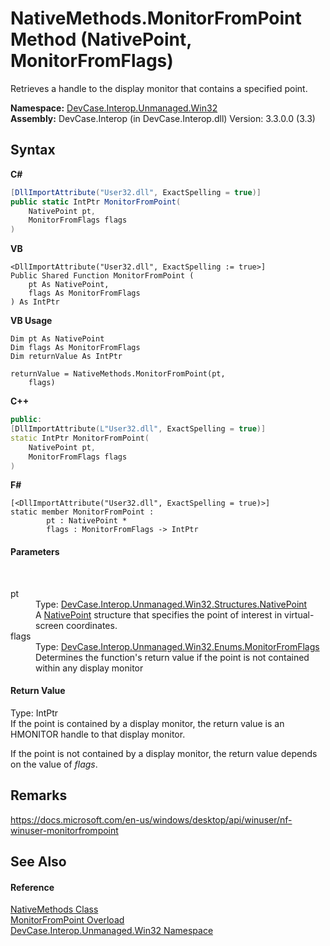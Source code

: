 # NativeMethods.MonitorFromPoint Method (NativePoint, MonitorFromFlags)
 

Retrieves a handle to the display monitor that contains a specified point.

**Namespace:**&nbsp;<a href="N_DevCase_Interop_Unmanaged_Win32">DevCase.Interop.Unmanaged.Win32</a><br />**Assembly:**&nbsp;DevCase.Interop (in DevCase.Interop.dll) Version: 3.3.0.0 (3.3)

## Syntax

**C#**<br />
``` C#
[DllImportAttribute("User32.dll", ExactSpelling = true)]
public static IntPtr MonitorFromPoint(
	NativePoint pt,
	MonitorFromFlags flags
)
```

**VB**<br />
``` VB
<DllImportAttribute("User32.dll", ExactSpelling := true>]
Public Shared Function MonitorFromPoint ( 
	pt As NativePoint,
	flags As MonitorFromFlags
) As IntPtr
```

**VB Usage**<br />
``` VB Usage
Dim pt As NativePoint
Dim flags As MonitorFromFlags
Dim returnValue As IntPtr

returnValue = NativeMethods.MonitorFromPoint(pt, 
	flags)
```

**C++**<br />
``` C++
public:
[DllImportAttribute(L"User32.dll", ExactSpelling = true)]
static IntPtr MonitorFromPoint(
	NativePoint pt, 
	MonitorFromFlags flags
)
```

**F#**<br />
``` F#
[<DllImportAttribute("User32.dll", ExactSpelling = true)>]
static member MonitorFromPoint : 
        pt : NativePoint * 
        flags : MonitorFromFlags -> IntPtr 

```


#### Parameters
&nbsp;<dl><dt>pt</dt><dd>Type: <a href="T_DevCase_Interop_Unmanaged_Win32_Structures_NativePoint">DevCase.Interop.Unmanaged.Win32.Structures.NativePoint</a><br />A <a href="T_DevCase_Interop_Unmanaged_Win32_Structures_NativePoint">NativePoint</a> structure that specifies the point of interest in virtual-screen coordinates.</dd><dt>flags</dt><dd>Type: <a href="T_DevCase_Interop_Unmanaged_Win32_Enums_MonitorFromFlags">DevCase.Interop.Unmanaged.Win32.Enums.MonitorFromFlags</a><br />Determines the function's return value if the point is not contained within any display monitor</dd></dl>

#### Return Value
Type: IntPtr<br />If the point is contained by a display monitor, the return value is an HMONITOR handle to that display monitor. 

 If the point is not contained by a display monitor, the return value depends on the value of *flags*.

## Remarks
<a href="https://docs.microsoft.com/en-us/windows/desktop/api/winuser/nf-winuser-monitorfrompoint" target="_blank">https://docs.microsoft.com/en-us/windows/desktop/api/winuser/nf-winuser-monitorfrompoint</a>

## See Also


#### Reference
<a href="T_DevCase_Interop_Unmanaged_Win32_NativeMethods">NativeMethods Class</a><br /><a href="Overload_DevCase_Interop_Unmanaged_Win32_NativeMethods_MonitorFromPoint">MonitorFromPoint Overload</a><br /><a href="N_DevCase_Interop_Unmanaged_Win32">DevCase.Interop.Unmanaged.Win32 Namespace</a><br />